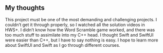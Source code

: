 ## My thoughts
This project must be one of the most demanding and challenging projects. I couldn’t get it through properly, so I watched all the solution videos in HWS+. I didn’t know how the Word Scramble game worked, and there was too much stuff to assimilate into my C++ head. I thought Swift and SwiftUI were easier than C++, but I have to say nothing is easy. I hope to learn more about SwiftUI and Swift as I go through different courses. 

